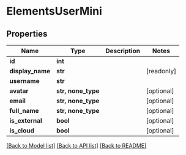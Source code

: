 # ElementsUserMini


## Properties
Name | Type | Description | Notes
------------ | ------------- | ------------- | -------------
**id** | **int** |  | 
**display_name** | **str** |  | [readonly] 
**username** | **str** |  | 
**avatar** | **str, none_type** |  | [optional] 
**email** | **str, none_type** |  | [optional] 
**full_name** | **str, none_type** |  | [optional] 
**is_external** | **bool** |  | [optional] 
**is_cloud** | **bool** |  | [optional] 

[[Back to Model list]](../#documentation-for-models) [[Back to API list]](../#documentation-for-api-endpoints) [[Back to README]](../)


